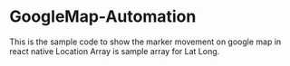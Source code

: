 # GoogleMap-Automation
This is the sample code to show the marker movement on google map in react native
Location Array is sample array for Lat Long.
